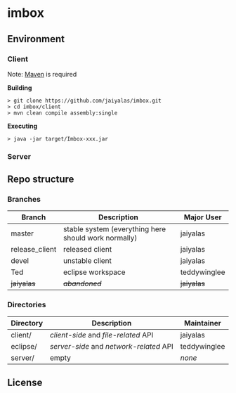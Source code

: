 # imbox

## Environment 

### Client

Note: [Maven](https://maven.apache.org/) is required

**Building**

    > git clone https://github.com/jaiyalas/imbox.git
    > cd imbox/client
    > mvn clean compile assembly:single

**Executing**

	> java -jar target/Imbox-xxx.jar

### Server


## Repo structure

### Branches

Branch | Description | Major User
------------ | ------------- | ------------
master  | stable system (everything here should work normally) | jaiyalas
release_client | released client | jaiyalas
devel | unstable client | jaiyalas
Ted  | eclipse workspace | teddywinglee
<s>jaiyalas</s> | <s>*abandoned*</s> | <s>jaiyalas</s>


### Directories

Directory | Description | Maintainer
------------ | ------------- | ------------
client/  | *client-side* and *file-related* API  | jaiyalas
eclipse/ | *server-side* and *network-related* API | teddywinglee
server/  | empty | *none*

## License


